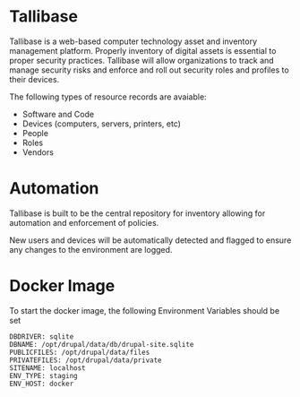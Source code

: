 # Tallibase
Tallibase is a web-based computer technology asset and inventory management platform. Properly inventory of digital assets is essential to proper security practices. Tallibase will allow organizations to track and manage security risks and enforce and roll out security roles and profiles to their devices.

The following types of resource records are avaiable:
- Software and Code
- Devices (computers, servers, printers, etc)
- People
- Roles
- Vendors

# Automation
Tallibase is built to be the central repository for inventory allowing for automation and enforcement of policies.

New users and devices will be automatically detected and flagged to ensure any changes to the environment are logged.


# Docker Image

To start the docker image, the following Environment Variables should be set

```
DBDRIVER: sqlite
DBNAME: /opt/drupal/data/db/drupal-site.sqlite
PUBLICFILES: /opt/drupal/data/files
PRIVATEFILES: /opt/drupal/data/private
SITENAME: localhost
ENV_TYPE: staging
ENV_HOST: docker
```

